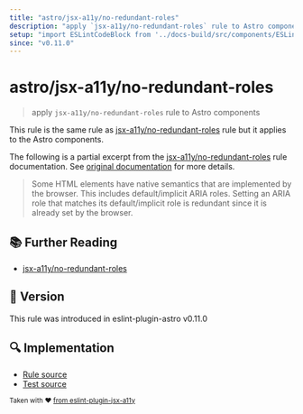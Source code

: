 ```yaml
---
title: "astro/jsx-a11y/no-redundant-roles"
description: "apply `jsx-a11y/no-redundant-roles` rule to Astro components"
setup: "import ESLintCodeBlock from '../docs-build/src/components/ESLintCodeBlockWrap.astro'"
since: "v0.11.0"
---
```


# astro/jsx-a11y/no-redundant-roles

> apply `jsx-a11y/no-redundant-roles` rule to Astro components

This rule is the same rule as [jsx-a11y/no-redundant-roles] rule but it applies to the Astro components.

[jsx-a11y/no-redundant-roles]: https://github.com/jsx-eslint/eslint-plugin-jsx-a11y/tree/HEAD/docs/rules/no-redundant-roles.md

The following is a partial excerpt from the [jsx-a11y/no-redundant-roles] rule documentation. See [original documentation][jsx-a11y/no-redundant-roles] for more details.

> Some HTML elements have native semantics that are implemented by the browser. This includes default/implicit ARIA roles. Setting an ARIA role that matches its default/implicit role is redundant since it is already set by the browser.

## :books: Further Reading

- [jsx-a11y/no-redundant-roles]

## :rocket: Version

This rule was introduced in eslint-plugin-astro v0.11.0

## :mag: Implementation

- [Rule source](https://github.com/ota-meshi/eslint-plugin-astro/blob/main/src/rules/jsx-a11y/no-redundant-roles.ts)
- [Test source](https://github.com/ota-meshi/eslint-plugin-astro/blob/main/tests/src/rules/jsx-a11y/no-redundant-roles.ts)

<sup>Taken with ❤️ [from eslint-plugin-jsx-a11y](https://github.com/jsx-eslint/eslint-plugin-jsx-a11y/tree/HEAD/docs/rules/no-redundant-roles.md)</sup>
